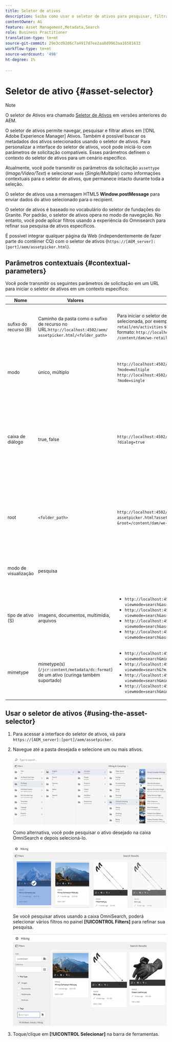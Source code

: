 ```yaml
---
title: Seletor de ativos
description: Saiba como usar o seletor de ativos para pesquisar, filtrar, navegar e buscar metadados para ativos no Adobe Experience Manager (AEM) Assets. Saiba também como personalizar a interface do seletor de ativos.
contentOwner: AG
feature: Asset Management,Metadata,Search
role: Business Practitioner
translation-type: tm+mt
source-git-commit: 29e3cd92d6c7a4917d7ee2aa8d9963aa16581633
workflow-type: tm+mt
source-wordcount: '498'
ht-degree: 1%

---
```



# Seletor de ativo {#asset-selector}

>[!NOTE]
>
>O seletor de Ativos era chamado [Seletor de Ativos](https://helpx.adobe.com/experience-manager/6-2/assets/using/asset-picker.html) em versões anteriores do AEM.

O seletor de ativos permite navegar, pesquisar e filtrar ativos em [!DNL Adobe Experience Manager] Ativos. Também é possível buscar os metadados dos ativos selecionados usando o seletor de ativos. Para personalizar a interface do seletor de ativos, você pode iniciá-lo com parâmetros de solicitação compatíveis. Esses parâmetros definem o contexto do seletor de ativos para um cenário específico.

Atualmente, você pode transmitir os parâmetros da solicitação `assettype` (*Image/Video/Text*) e selecionar `mode` (*Single/Multiple*) como informações contextuais para o seletor de ativos, que permanece intacto durante toda a seleção.

O seletor de ativos usa a mensagem HTML5 **Window.postMessage** para enviar dados do ativo selecionado para o recipient.

O seletor de ativos é baseado no vocabulário do seletor de fundações do Granite. Por padrão, o seletor de ativos opera no modo de navegação. No entanto, você pode aplicar filtros usando a experiência do Omnisearch para refinar sua pesquisa de ativos específicos.

É possível integrar qualquer página da Web (independentemente de fazer parte do contêiner CQ) com o seletor de ativos (`https://[AEM_server]:[port]/aem/assetpicker.html`).

## Parâmetros contextuais {#contextual-parameters}

Você pode transmitir os seguintes parâmetros de solicitação em um URL para iniciar o seletor de ativos em um contexto específico:

| Nome | Valores | Exemplo | Propósito |
|---|---|---|---|
| sufixo do recurso (B) | Caminho da pasta como o sufixo de recurso no URL:`http://localhost:4502/aem/`<br>`assetpicker.html/<folder_path>` | Para iniciar o seletor de ativos com uma pasta específica selecionada, por exemplo, com a pasta `/content/dam/we-retail/en/activities` selecionada, o URL deve ser do formato: `http://localhost:4502/aem/assetpicker.html`<br>`/content/dam/we-retail/en/activities?assettype=images` | Se você precisar selecionar uma pasta específica quando o seletor de ativos for iniciado, passe-a como um sufixo de recurso. |
| modo | único, múltiplo | `http://localhost:4502/aem/assetpicker.html`<br>`?mode=multiple` <br> `http://localhost:4502/aem/assetpicker.html`<br>`?mode=single` | No modo múltiplo, é possível selecionar vários ativos simultaneamente usando o seletor de ativos. |
| caixa de diálogo | true, false | `http://localhost:4502/aem/assetpicker.html`<br>`?dialog=true` | Use esses parâmetros para abrir o seletor de ativos como Caixa de diálogo do Granite. Essa opção só é aplicável quando você inicia o seletor de ativos por meio do Campo de caminho do Granite e o configura como URL pickerSrc. |
| root | `<folder_path>` | `http://localhost:4502/aem/`<br>`assetpicker.html?assettype=images`<br>`&root=/content/dam/we-retail/en/activities` | Use essa opção para especificar a pasta raiz do seletor de ativos. Nesse caso, o seletor de ativos permite selecionar apenas ativos secundários (diretos/indiretos) na pasta raiz. |
| modo de visualização | pesquisa |  | Para iniciar o seletor de ativos no modo de pesquisa, com parâmetros tipo de ativo e tipo de ativo. |
| tipo de ativo (S) | imagens, documentos, multimídia, arquivos | <ul><li>`http://localhost:4502/aem/assetpicker.html?viewmode=search&assettype=images`</li> <li>`http://localhost:4502/aem/assetpicker.html?viewmode=search&assettype=documents`</li> <li>`http://localhost:4502/aem/assetpicker.html?viewmode=search&assettype=multimedia`</li> <li>`http://localhost:4502/aem/assetpicker.html?viewmode=search&assettype=archives`</li> | Use essa opção para filtrar tipos de ativos com base no valor transmitido. |
| mimetype | mimetype(s) (`/jcr:content/metadata/dc:format`) de um ativo (curinga também suportado) | <ul><li>`http://localhost:4502/aem/assetpicker.html?viewmode=search&mimetype=image/png`</li>  <li>`http://localhost:4502/aem/assetpicker.html?viewmode=search&?mimetype=*png`</li>  <li>`http://localhost:4502/aem/assetpicker.html?viewmode=search&mimetype=*presentation`</li>  <li>`http://localhost:4502/aem/assetpicker?viewmode=search&mimetype=*presentation&mimetype=*png`</li></ul> | Use-o para filtrar ativos com base em tipos MIME |

## Usar o seletor de ativos {#using-the-asset-selector}

1. Para acessar a interface do seletor de ativos, vá para `https://[AEM_server]:[port]/aem/assetpicker`.
1. Navegue até a pasta desejada e selecione um ou mais ativos.

   ![chlimage_1-441](assets/chlimage_1-441.png)

   Como alternativa, você pode pesquisar o ativo desejado na caixa OmniSearch e depois selecioná-lo.

   ![chlimage_1-442](assets/chlimage_1-442.png)

   Se você pesquisar ativos usando a caixa OmniSearch, poderá selecionar vários filtros no painel **[!UICONTROL Filters]** para refinar sua pesquisa.

   ![chlimage_1-443](assets/chlimage_1-443.png)

1. Toque/clique em **[!UICONTROL Selecionar]** na barra de ferramentas.
